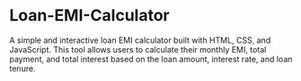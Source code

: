 # Loan-EMI-Calculator
A simple and interactive loan EMI calculator built with HTML, CSS, and JavaScript. This tool allows users to calculate their monthly EMI, total payment, and total interest based on the loan amount, interest rate, and loan tenure.
